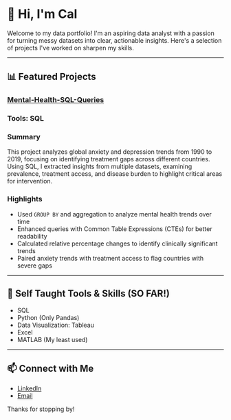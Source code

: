 # 👋 Hi, I'm Cal

Welcome to my data portfolio! I'm an aspiring data analyst with a passion for turning messy datasets into clear, actionable insights. Here's a selection of projects I've worked on sharpen my skills.

---

## 📊 Featured Projects

### [<u>Mental-Health-SQL-Queries</u>](https://github.com/cal-hunter/Mental-Health-SQL-Queries)
### Tools: SQL

### Summary  
This project analyzes global anxiety and depression trends from 1990 to 2019, focusing on identifying treatment gaps across different countries. Using SQL, I extracted insights from multiple datasets, examining prevalence, treatment access, and disease burden to highlight critical areas for intervention.

### Highlights  
- Used `GROUP BY` and aggregation to analyze mental health trends over time  
- Enhanced queries with Common Table Expressions (CTEs) for better readability  
- Calculated relative percentage changes to identify clinically significant trends  
- Paired anxiety trends with treatment access to flag countries with severe gaps

---

## 🧰 Self Taught Tools & Skills (SO FAR!)

- SQL
- Python (Only Pandas) 
- Data Visualization: Tableau
- Excel
- MATLAB (My least used)


---

## 📫 Connect with Me

- [LinkedIn](https://www.linkedin.com/in/cal-hunter-1aa982239/)
- [Email](mailto:callumjhunter@gmail.com)

Thanks for stopping by!

